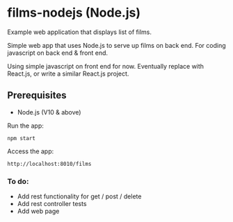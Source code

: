 # films-nodejs (Node.js)

Example web application that displays list of films.

Simple web app that uses Node.js to serve up films on back end.  For coding javascript on back end & front end.

Using simple javascript on front end for now.  Eventually replace with React.js, or write a similar React.js project.

## Prerequisites
* Node.js (V10 & above)

Run the app:
```
npm start
```

Access the app:
```
http://localhost:8010/films
```

### To do:
* Add rest functionality for get / post / delete
* Add rest controller tests
* Add web page